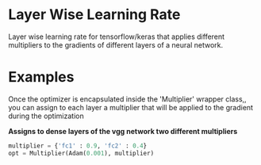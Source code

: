 # Layer Wise Learning Rate
Layer wise learning rate for tensorflow/keras that applies different multipliers to the gradients of different layers of a neural network.

# Examples
Once the optimizer is encapsulated inside the 'Multiplier' wrapper class,, you can assign to each layer a multiplier that will be applied to the gradient during the optimization

**Assigns to dense layers of the vgg network two different multipliers**
```python
multiplier = {'fc1' : 0.9, 'fc2' : 0.4}
opt = Multiplier(Adam(0.001), multiplier)
```
